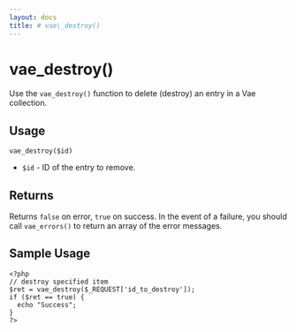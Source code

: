 ```yaml
---
layout: docs
title: # vae\_destroy()
---
```


# vae\_destroy()

Use the `vae_destroy()` function to delete (destroy) an entry in a Vae
collection.

## Usage

`vae_destroy($id)`

-   `$id` - ID of the entry to remove.

## Returns

Returns `false` on error, `true` on success. In the event of a failure,
you should call `vae_errors()` to return an array of the error messages.

## Sample Usage

    <?php
    // destroy specified item
    $ret = vae_destroy($_REQUEST['id_to_destroy']);
    if ($ret == true) {
      echo "Success";
    }
    ?>
